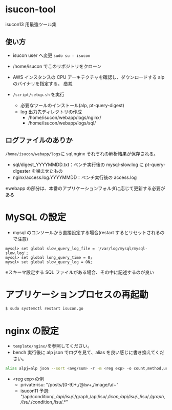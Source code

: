 # isucon-tool

isucon13 用最強ツール集

## 使い方

- isucon user へ変更
  `sudo su - isucon`

- /home/isucon でこのリポジトリをクローン

- AWS インスタンスの CPU アーキテクチャを確認し、ダウンロードする alp のバイナリを指定する。
  [参考](https://github.com/toshikingggg/isucon-tool/pull/2#discussion_r923375994)

- `/script/setup.sh` を実行

  - 必要なツールのインストール(alp, pt-query-digest)
  - log 出力先ディレクトリの作成
    - /home/isucon/webapp/logs/nginx/
    - /home/isucon/webapp/logs/sql/

## ログファイルのありか

`/home/isucon/webapp/logs`に sql,nginx それぞれの解析結果が保存される。

- sql/digest_YYYYMMDD.txt：ベンチ実行後の mysql-slow.log に pt-query-digester を噛ませたもの
- nginx/access.log.YYYYMMDD：ベンチ実行後の access.log

※webapp の部分は、本番のアプリケーションフォルダに応じて更新する必要がある

# MySQL の設定

- mysql のコンソールから直接設定する場合(restart するとリセットされるので注意)

```
mysql> set global slow_query_log_file = '/var/log/mysql/mysql-slow.log';
mysql> set global long_query_time = 0;
mysql> set global slow_query_log = ON;
```

※スキーマ設定する SQL ファイルがある場合、その中に記述するのが良い

# アプリケーションプロセスの再起動

```bash
$ sudo systemctl restart isucon.go
```

# nginx の設定

- `template/nginx/`を参照してください。
- bench 実行後に alp json でログを見て、alias を良い感じに書き換えてください。

```bash
alias alpj=alp json --sort <avg/sum> -r -m <reg exp> -o count,method,uri,min,avg,max,sum < /var/log/nginx/<access log>
```

- \<reg exp\>の例
  - private-isu: "/posts/[0-9]+,/@\w+,/image/\d+"
  - isucon11 予選: "/api/condition/._,/api/isu/._/graph,/api/isu/._/icon,/api/isu/._,/isu/._/graph,/isu/._/condition,/isu/.\*"
